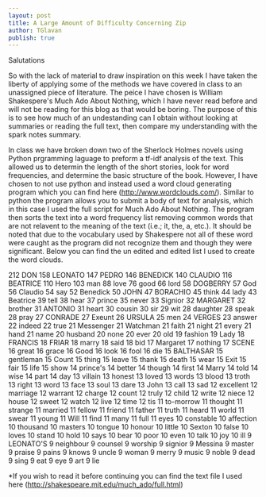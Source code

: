 ```yaml
---
layout: post
title: A Large Amount of Difficulty Concerning Zip
author: TGlavan
publish: true
---
```


Salutations

So with the lack of material to draw inspiration on this week I have taken the liberty of applying some of the methods we have covered in class to an unassigned piece of literature.  The peice I have chosen is William Shakespere's Much Ado About Nothing, which I have never read before and will not be reading for this blog as that would be boring.  The purpose of this is to see how much of an undestanding can I obtain without looking at summaries or reading the full text, then compare my understanding with the spark notes summary.

In class we have broken down two of the Sherlock Holmes novels using Python prgramming laguage to preform a tf-idf analysis of the text.  This allowed us to determin the length of the short stories, look for word frequencies, and determine the basic structure of the book.  However, I have chosen to not use python and instead used a word cloud generating program which you can find here (http://www.wordclouds.com/).  Similar to python the program allows you to submit a body of text for analysis, which in this case I used the full script for Much Ado About Nothing. The program then sorts the text into a word frequency list removing common words that are not relavent to the meaning of the text (i.e.; it, the, a, etc.).  It should be noted that due to the vocabulary used by Shakespere not all of these word were caught as the program did not recognize them and though they were significant.  Below you can find the un edited and edited list I used to create the word clouds.

212	DON
158	LEONATO
147	PEDRO
146	BENEDICK
140	CLAUDIO
116	BEATRICE
110	Hero
103	man
88	love
76	good
66	lord
58	DOGBERRY
57	God
56	Claudio
54	say
52	Benedick
50	JOHN
47	BORACHIO
45	think
44	lady
43	Beatrice
39	tell
38	hear
37	prince
35	never
33	Signior
32	MARGARET
32	brother
31	ANTONIO
31	heart
30	cousin
30	sir
29	wit
28	daughter
28	speak
28	pray
27	CONRADE
27	Exeunt
26	URSULA
25	men
24	VERGES
23	answer
22	indeed
22	true
21	Messenger
21	Watchman
21	faith
21	night
21	every
21	hand
21	name
20	husband
20	none
20	ever
20	old
19	fashion
19	Lady
18	FRANCIS
18	FRIAR
18	marry
18	said
18	bid
17	Margaret
17	nothing
17	SCENE
16	great
16	grace
16	Good
16	look
16	fool
16	die
15	BALTHASAR
15	gentleman
15	Count
15	thing
15	leave
15	thank
15	death
15	wear
15	Exit
15	fair
15	life
15	show
14	prince's
14	better
14	though
14	first
14	Marry
14	told
14	wise
14	part
14	day
13	villain
13	honest
13	loved
13	words
13	blood
13	troth
13	right
13	word
13	face
13	soul
13	dare
13	John
13	call
13	sad
12	excellent
12	marriage
12	warrant
12	charge
12	count
12	truly
12	child
12	write
12	niece
12	house
12	sweet
12	watch
12	live
12	time
12	tis
11	to-morrow
11	thought
11	strange
11	married
11	fellow
11	friend
11	father
11	truth
11	heard
11	world
11	swear
11	young
11	Will
11	find
11	many
11	full
11	eyes
10	constable
10	affection
10	thousand
10	masters
10	tongue
10	honour
10	little
10	Sexton
10	false
10	loves
10	stand
10	hold
10	says
10	bear
10	poor
10	even
10	talk
10	joy
10	ill
9	LEONATO'S
9	neighbour
9	counsel
9	worship
9	signior
9	Messina
9	master
9	praise
9	pains
9	knows
9	uncle
9	woman
9	merry
9	music
9	noble
9	dead
9	sing
9	eat
9	eye
9	art
9	lie

*If you wish to read it before continuing you can find the text file I used here (http://shakespeare.mit.edu/much_ado/full.html)

